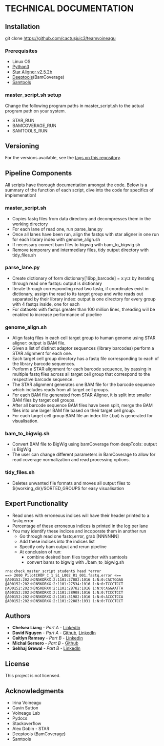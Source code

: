 
# TECHNICAL DOCUMENTATION

## Installation 

git clone https://github.com/cactusjuic3/teamvoineagu

### Prerequisites 

* Linux OS
* [Python3](https://www.python.org/downloads/)
* [Star Aligner v2.5.2b](https://physiology.med.cornell.edu/faculty/skrabanek/lab/angsd/lecture_notes/STARmanual.pdf)
* [Deeptools](https://deeptools.readthedocs.io/en/develop/content/installation.html)(BamCoverage) 
* [Samtools](http://www.htslib.org/) 


### master_script.sh setup 
Change the following program paths in master_script.sh to the actual program path on your system.
* STAR_RUN
* BAMCOVERAGE_RUN
* SAMTOOLS_RUN

## Versioning

For the versions available, see the [tags on this repository](https://github.com/cactusjuic3/teamvoineagu/tags). 


## Pipeline Components
All scripts have thorough documentation amongst the code. Below is a summary of the function of each script, dive into the code for specifics of implemenation!

### master_script.sh
- Copies fastq files from data directory and decompresses them in the working directory
- For each lane of read one, run parse_lane.py
- Once all lanes have been run, align the fastqs with star aligner in one run for each library index with genome_align.sh
- If necessary convert bam files to bigwig with bam_to_bigwig.sh
- Remove temporary and intermediary files, tidy output directory with tidy_files.sh

### parse_lane.py 
- Create dictionary of form dictionary[16bp_barcode] = x:y:z by iterating through read one fastqs: output is dictionary
- Iterate through corresponding read two fastq, if coordinates exist in dictionary, assign the read to its target group and write reads out separated by their library index: output is one directory for every group with 4 fastqs inside, one for each
- For datasets with fastqs greater than 100 million lines, threading will be enabled to increase performance of pipeline


### genome_align.sh 
- Align fastq files in each cell target group to human genome using STAR aligner: output is BAM file.
- Given a list of distinct adaptor sequences (library barcodes) perform a STAR alignment for each one.
- Each target cell group directory has a fastq file corresponding to each of the library barcode sequences.
- Perform a STAR alignment for each barcode sequence, by passing in multiple fastq files across all target cell group that correspond to the respective barcode sequence.
- The STAR alignment generates one BAM file for the barcode sequence which includes reads from all target cell groups.
- For each BAM file generated from STAR Aligner, it is split into smaller BAM files by target cell groups.
- After all barcode sequence BAM files have been split, merge the BAM files into one larger BAM file based on their target cell group. 
- For each target cell group BAM file an index file (.bai) is generated for visualisation.

### bam_to_bigwig.sh 
- Convert BAM file to BigWig using bamCoverage from deepTools: output is BigWig
- The user can change different parameters in BamCoverage to allow for read coverage normalization and read processing options.

### tidy_files.sh 
- Deletes unwanted file formats and moves all output files to ${working_dir}/SORTED_GROUPS for easy visualisation

## Expert Functionality 
- Read ones with erroneous indices will have their header printed to a fastq.error
- Percentage of these erroneous indices is printed in the log per lane
- You may identify these indices and incoporate them in another run
    - Go through read one fastq.error, grab [NNNNNN]
    - Add these indices into the indices list
    - Specify only bam output and rerun pipeline
    - At conclusion of run:
        - combine desired bam files together with samtools
        - convert bams to bigwig with ./bam_to_bigwig.sh
```
rna:check_master_script student$ head *error
==> 2000_PilotCROP_C_1_S1_L002_R1_001.fastq.error <==
@A00152:202:HJN5KDRXX:2:1101:27082:1016 1:N:0:CACTGGAG
@A00152:202:HJN5KDRXX:2:1101:27534:1016 1:N:0:TCCCTCCT
@A00152:202:HJN5KDRXX:2:1101:28782:1016 1:N:0:AGGAATTA
@A00152:202:HJN5KDRXX:2:1101:28908:1016 1:N:0:TCCCTCCT
@A00152:202:HJN5KDRXX:2:1101:31982:1016 1:N:0:ACCCTCCA
@A00152:202:HJN5KDRXX:2:1101:22083:1031 1:N:0:TCCCTCCT
```






## Authors 

* **Chelsea Liang** - *Part A* - [LinkedIn](https://www.linkedin.com/in/chelsea-liang-03674b140/)
* **David Nguyen** - *Part A* - [Github](https://github.com/davenyen), [LinkedIn](https://www.linkedin.com/in/david-nguyen-6003231a0/)
* **Caitlyn Ramsay** - *Part B* - [LinkedIn](https://www.linkedin.com/in/caitlin-ramsay-7776251a4/)
* **Michal Sernero** - *Part B* - [Github](https://github.com/MichalSernero)
* **Sehhaj Grewal** - *Part B* - [LinkedIn](https://www.linkedin.com/in/sehhajgrewal/)

## License

This project is not licensed. 

## Acknowledgments 

* Irina Voineagu 
* Gavin Sutton
* Voineagu Lab
* Pydocs
* Stackoverflow
* Alex Dobin - STAR 
* Deeptools (BamCoverage)
* Samtools

